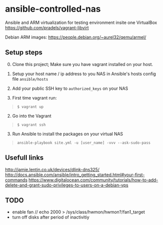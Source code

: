 # ansible-controlled-nas

Ansible and ARM virtualization for testing environment insite one VirtualBox
https://github.com/pradels/vagrant-libvirt

Debian ARM images:
https://people.debian.org/~aurel32/qemu/armel/

## Setup steps

0. Clone this project; Make sure you have vagrant installed on your host.

0. Setup your host name / ip address to you NAS in Ansible's hosts config file `ansible/hosts`

0. Add your public SSH key to `authorized_keys` on your NAS

1. First time vagrant run:
> `$ vagrant up`

2. Go into the Vagrant
> `$ vagrant ssh`

3. Run Ansible to install the packages on your virtual NAS
> `ansible-playbook site.yml -u [user_name] -vvv --ask-sudo-pass`

## Usefull links
http://jamie.lentin.co.uk/devices/dlink-dns325/
http://docs.ansible.com/ansible/intro_getting_started.html#your-first-commands
https://www.digitalocean.com/community/tutorials/how-to-add-delete-and-grant-sudo-privileges-to-users-on-a-debian-vps

## TODO
- enable fan // echo 2000 > /sys/class/hwmon/hwmon?/fan1_target
- turn off disks after period of inactivitiy